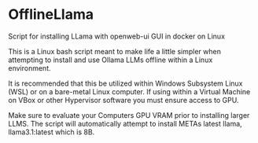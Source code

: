 # OfflineLlama
Script for installing LLama with openweb-ui GUI in docker on Linux 

This is a Linux bash script meant to make life a little simpler when attempting to install and use Ollama LLMs
offline within a Linux environment.

It is recommended that this be utilized within Windows Subsystem Linux (WSL) or on a bare-metal Linux computer. 
If using within a Virtual Machine on VBox or other Hypervisor software you must ensure access to GPU.

Make sure to evaluate your Computers GPU VRAM prior to installing larger LLMS. The script will automatically attempt
to install METAs latest llama, llama3.1:latest which is 8B. 
